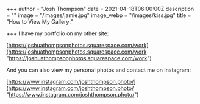 +++
author = "Josh Thompson"
date = 2021-04-18T06:00:00Z
description = ""
image = "/images/jamie.jpg"
image_webp = "/images/kiss.jpg"
title = "How to View My Gallery:"

+++
I have my portfolio on my other site:

[https://joshuathompsonphotos.squarespace.com/work](https://joshuathompsonphotos.squarespace.com/work "https://joshuathompsonphotos.squarespace.com/work")

And you can also view my personal photos and contact me on Instagram:

[https://www.instagram.com/joshthompson.photo/](https://www.instagram.com/joshthompson.photo/ "https://www.instagram.com/joshthompson.photo/")